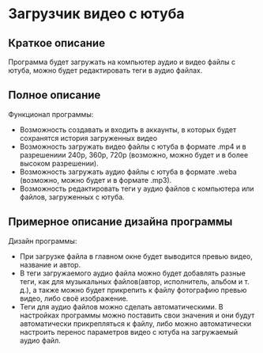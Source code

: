 # Загрузчик видео с ютуба

## Краткое описание

Программа будет загружать на компьютер аудио и видео файлы с ютуба, можно будет редактировать теги в аудио файлах.

## Полное описание

Функционал программы:
* Возможность создавать и входить в аккаунты, в которых будет сохранятся история загруженных видео
* Возможность загружать видео файлы с ютуба в формате .mp4 и в разрешениии 240p, 360p, 720p (возможно, можно будет и в более высоком разрешении). 
* Возможность загружать аудио файлы с ютуба в формате .weba (возможно, можно будет и в формате .mp3).
* Возможность редактировать теги у аудио файлов с компьютера или файлов, загруженных с ютуба.

## Примерное описание дизайна программы

Дизайн программы:
* При загрузке файла в главном окне будет выводится превью видео, название и автор. 
* В теги загружаемого аудио файла можно будет добавлять разные теги, как для музыкальных файлов(автор, исполнитель, альбом и т. д.), а также можно будет прикрепить к файлу фотографию превью видео, либо своё изображение.
* Теги для аудио файлов можно сделать автоматическими. В настройках программы можно поставить свои значения и они будут автоматически прикрепляться к файлу, либо можно автоматически настроить перенос параметров видео с ютуба на загружаемый аудио файл.
